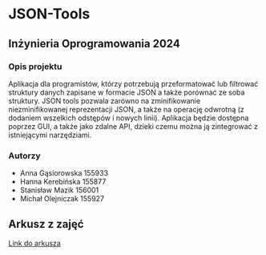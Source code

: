 # JSON-Tools

## Inżynieria Oprogramowania 2024


### Opis projektu
Aplikacja dla programistów, którzy potrzebują przeformatować lub filtrować struktury danych zapisane w formacie JSON a także porównać ze soba struktury. JSON tools pozwala zarówno na zminifikowanie niezminifikowanej reprezentacji JSON, a także na operację odwrotną (z dodaniem wszelkich odstępów i nowych linii). Aplikacja będzie dostępna poprzez GUI, a także jako zdalne API, dzieki czemu można ją zintegrować z istniejącymi narzędziami.


### Autorzy
- Anna Gąsiorowska 155933
- Hanna Kerebińska 155877
- Stanisław Mazik 156001 
- Michał Olejniczak 155927

## Arkusz z zajęć
[Link do arkusza](https://docs.google.com/spreadsheets/d/1IZWWbCmet-JHLmS4naUH6gEgQkCjTQKE/edit?usp=sharing&ouid=107392594177610901471&rtpof=true&sd=true)